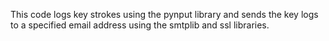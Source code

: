 This code logs key strokes using the pynput library and sends the key logs to a specified email address using the smtplib and ssl libraries.
